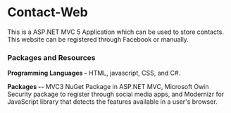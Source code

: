 # Contact-Web

This is a ASP.NET MVC 5 Application which can be used to store contacts. This website can be registered through Facebook or manually.

### Packages and Resources

**Programming Languages -** HTML, javascript, CSS, and C#.

**Packages --**  MVC3 NuGet Package in ASP.NET MVC, Microsoft Owin Security package to register through social media apps, and Modernizr for JavaScript library that detects the features available in a user's browser.
